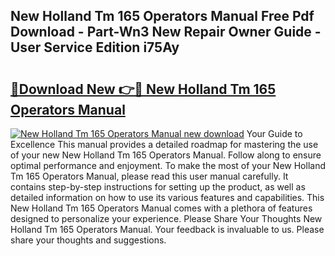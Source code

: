 ## New Holland Tm 165 Operators Manual Free Pdf Download - Part-Wn3 New Repair Owner Guide - User Service Edition i75Ay

# <h2><a href="http://bc54888.oget.top/?id=New+Holland+Tm+165+Operators+Manual">🔗Download New 👉🔴 New Holland Tm 165 Operators Manual</a></h2>

[![New Holland Tm 165 Operators Manual new download](https://i.imgur.com/5g1atiW.png)](http://bc54888.oget.top/?id=New+Holland+Tm+165+Operators+Manual)
Your Guide to Excellence This manual provides a detailed roadmap for mastering the use of your new New Holland Tm 165 Operators Manual. Follow along to ensure optimal performance and enjoyment. To make the most of your New Holland Tm 165 Operators Manual, please read this user manual carefully. It contains step-by-step instructions for setting up the product, as well as detailed information on how to use its various features and capabilities. This New Holland Tm 165 Operators Manual comes with a plethora of features designed to personalize your experience. Please Share Your Thoughts New Holland Tm 165 Operators Manual. Your feedback is invaluable to us. Please share your thoughts and suggestions.
